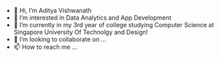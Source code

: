 - 👋 Hi, I’m Aditya Vishwanath
- 👀 I’m interested in Data Analytics and App Development
- 🌱 I’m currently in my 3rd year of college  studying Computer Science at Singapore University Of Technolgy and Design!
- 💞️ I’m looking to collaborate on ...
- 📫 How to reach me ...

<!---
adiv031198/adiv031198 is a ✨ special ✨ repository because its `README.md` (this file) appears on your GitHub profile.
You can click the Preview link to take a look at your changes.
--->
